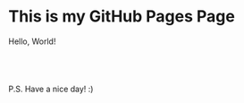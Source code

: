 <head><link rel="shortcut icon" type="image/x-icon" href="favicon.ico?"></head>

# This is my GitHub Pages Page

Hello, World!\
\
\
\
\
P.S.
Have a nice day! :)
